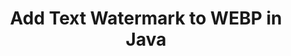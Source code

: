 ---
############################# Static ############################
layout: "autogen"
draft: false
path: "watermark/java/add/text/webp/"
otherformats: PDF WORD EXCEL IMAGE VISIO DOC DOT DOCX DOCM DOTX DOTM RTF TXT XLSX XLSM XLTM XLT XLTX XLS XLSB XLAM SXC PPTX PPTM PPSX PPSM POTM POT POTX PPT PPS ODT BMP GIF JPEG JP2 PNG TIFF VSD VDX VSDX VSTX VSX VSSX VSDM VSSM VSTM VTX VDW VSS VST

############################# Head ############################
head_title: "Add Text Watermark to WEBP in Java"
head_description: "Java library to add text watermark to WEBP file in Java & J2SE applications using GroupDocs.Watermark API for Java"

############################# Header ############################
title: "Add Text Watermark to WEBP in Java"
description: "Adding text watermark to WEBP file in Java & J2SE applications. Manage the watermark size, font type, rotation angle and position of the watermark on the document pages, as you may need."

############################# SubMenu ############################
submenu:
    enable: true

############################# About ############################
about:
    enable: true
    title: "GroupDocs.Watermark for Java API"
    content: |
        GroupDocs.Watermark for Java is a complete watermarks management solution for Java applications. Developers can quickly perform watermarks manipulation operations like; add, edit, search and delete different types of watermarks from within documents of all popular file formats. It supports working with text and image watermarks in a variety of documents including PDF, Microsoft Word, Excel, PowerPoint, Visio, Email and image formats.
        
        GroupDocs.Watermark APIs are well supported on all major operating systems and Java versions including J2SE 7.0 (1.7), J2SE 8.0 (1.8) and Java 10.

############################# Steps ############################
steps:
    enable: true
    title_left: "Add Text Watermark to WEBP File in Java"
    content_left: |
        [GroupDocs.Watermark](https://products.groupdocs.com/watermark/java/) makes it easy for Java developers to add text watermarks in their applications by implementing a few easy steps.

        *   Instantiate **Watermarker** with input WEBP document.
        *   Initialize **TextWatermarker** with watermark text, font size and style.
        *   Set watermark properties (alignment, color etc).
        *   Add watermark to the watermarker and generate output document.
        
    title_right: "System Requirements"
    content_right: |
        Before executing the code example below, please make sure that you have the following prerequisites installled on your system.

        *   Operating Systems: Microsoft Windows, Linux, MacOS
        *   Development Environments: NetBeans, IntelliJ IDEA, Eclipse
        *   Frameworks: Java 7 (1.7) and above
        *   Download the latest version of GroupDocs.Watermark for Java from [Maven](https://repository.groupdocs.com/webapp/#/artifacts/browse/tree/General/repo/com/groupdocs/groupdocs-watermark)
        
    code: |
        ```cs
        // Add text watermark to WEBP in Java
        // Instantiate Watermarker with input WEBP document
        (Watermarker watermarker = new Watermarker(input.webp))
        
        // Instantiate TextWatermarker with watermark text, font size and style
        TextWatermark watermark = new TextWatermark("My Watermark", new Font("Arial", 36));
            
        // Set watermark properties
        watermark.setForegroundColor(Color.getRed());
        watermark.setHorizontalAlignment(HorizontalAlignment.Center);
        watermark.setVerticalAlignment(VerticalAlignment.Center);

        // Add watermark and save watermarked image
        watermarker.add(watermark);
        watermarker.save(output.webp);
        
        watermarker.close();
        ```        

demos:
    enable: true
        

about_formats:
    enable: true


more_formats:
    enable: true


back_to_top:
    enable: true
---